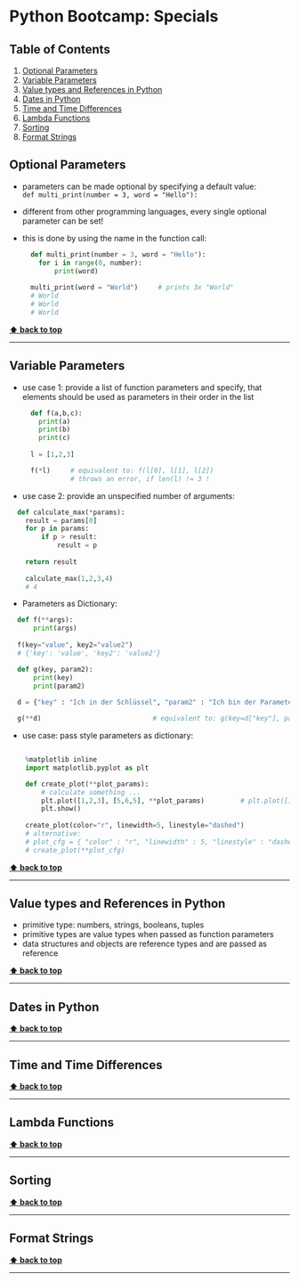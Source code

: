 # Python Bootcamp: Specials

<!-- omit in toc -->
## Table of Contents

1. [Optional Parameters](#optional-parameters)
2. [Variable Parameters](#variable-parameters)
3. [Value types and References in Python](#value-types-and-references-in-python)
4. [Dates in Python](#dates-in-python)
5. [Time and Time Differences](#time-and-time-differences)
6. [Lambda Functions](#lambda-functions)
7. [Sorting](#sorting)
8. [Format Strings](#format-strings)

## Optional Parameters

* parameters can be made optional by specifying a default value:  
  `def multi_print(number = 3, word = "Hello"):`
* different from other programming languages, every single optional parameter can be set!
* this is done by using the name in the function call:

  ``` Python
    def multi_print(number = 3, word = "Hello"):
      for i in range(0, number):
          print(word)
    
    multi_print(word = "World")     # prints 3x "World"
    # World
    # World
    # World        
  ```

**[⬆ back to top](#table-of-contents)**
___

## Variable Parameters

* use case 1: provide a list of function parameters and specify, that elements should be used as parameters in their order in the list

  ``` Python
    def f(a,b,c):
      print(a)
      print(b)
      print(c)
    
    l = [1,2,3]

    f(*l)     # equivalent to: f(l[0], l[1], l[2])
              # throws an error, if len(l) != 3 !
  ```

* use case 2: provide an unspecified number of arguments:

```Python
  def calculate_max(*params):       
    result = params[0]
    for p in params:
        if p > result: 
            result = p
    
    return result
         
    calculate_max(1,2,3,4)
    # 4
```

* Parameters as Dictionary:
  
``` Python
  def f(**args):
      print(args)
    
  f(key="value", key2="value2")
  # {'key': 'value', 'key2': 'value2'}

  def g(key, param2):
      print(key)
      print(param2)
    
  d = {"key" : "Ich in der Schlüssel", "param2" : "Ich bin der Parameter" }

  g(**d)                            # equivalent to: g(key=d["key"], param2=d["param2"])
```

* use case: pass style parameters as dictionary:

``` Python

    %matplotlib inline
    import matplotlib.pyplot as plt

    def create_plot(**plot_params):
        # calculate something ...        
        plt.plot([1,2,3], [5,6,5], **plot_params)         # plt.plot([1,2,3], [5,6,5], color= "r", linewidth=5, linestyle="dashed")
        plt.show()
            
    create_plot(color="r", linewidth=5, linestyle="dashed")
    # alternative:
    # plot_cfg = { "color" : "r", "linewidth" : 5, "linestyle" : "dashed" }
    # create_plot(**plot_cfg)
```

**[⬆ back to top](#table-of-contents)**
___

## Value types and References in Python

* primitive type: numbers, strings, booleans, tuples
* primitive types are value types when passed as function parameters
* data structures and objects are reference types and are passed as reference

**[⬆ back to top](#table-of-contents)**
___

## Dates in Python

**[⬆ back to top](#table-of-contents)**
___

## Time and Time Differences

**[⬆ back to top](#table-of-contents)**
___

## Lambda Functions

**[⬆ back to top](#table-of-contents)**
___

## Sorting

**[⬆ back to top](#table-of-contents)**
___

## Format Strings

**[⬆ back to top](#table-of-contents)**
___
